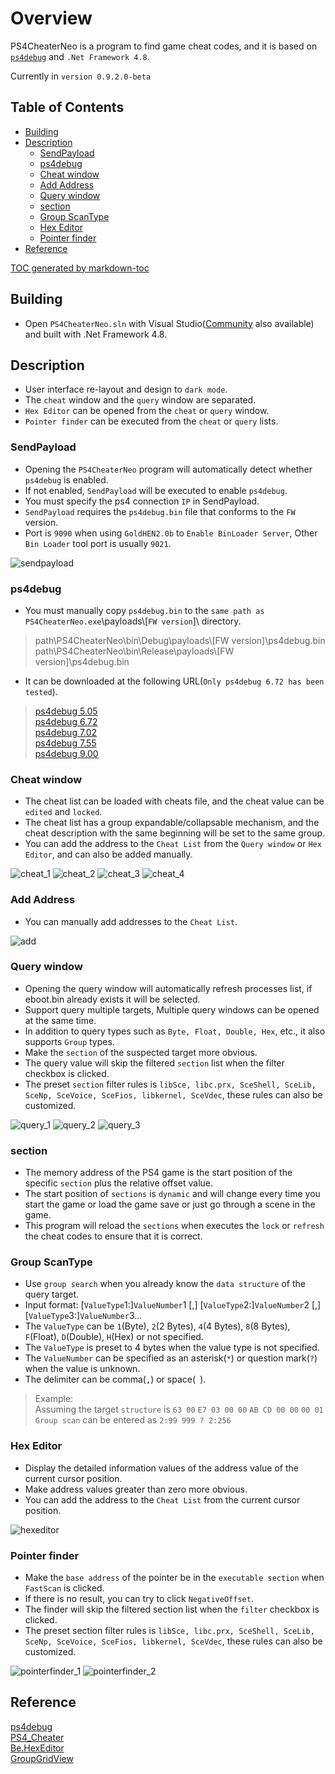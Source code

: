 ﻿# Overview

PS4CheaterNeo is a program to find game cheat codes, and it is based on [`ps4debug`](https://github.com/jogolden/ps4debug) and `.Net Framework 4.8`.

Currently in `version 0.9.2.0-beta`

## Table of Contents
- [Building](#building)
- [Description](#description)
  * [SendPayload](#sendpayload)
  * [ps4debug](#ps4debug)
  * [Cheat window](#cheat-window)
  * [Add Address](#add-address)
  * [Query window](#query-window)
  * [section](#section)
  * [Group ScanType](#group-scantype)
  * [Hex Editor](#hex-editor)
  * [Pointer finder](#pointer-finder)
- [Reference](#reference)

[TOC generated by markdown-toc](https://ecotrust-canada.github.io/markdown-toc/)

## Building

- Open `PS4CheaterNeo.sln` with Visual Studio([Community](https://visualstudio.microsoft.com/vs/community/) also available) and built with .Net Framework 4.8.


## Description

- User interface re-layout and design to `dark mode`.
- The `cheat` window and the `query` window are separated.
- `Hex Editor` can be opened from the `cheat` or `query` window.
- `Pointer finder` can be executed from the `cheat` or `query` lists.

### SendPayload

- Opening the `PS4CheaterNeo` program will automatically detect whether `ps4debug` is enabled.
- If not enabled, `SendPayload` will be executed to enable `ps4debug`.
- You must specify the ps4 connection `IP` in SendPayload.
- `SendPayload` requires the `ps4debug.bin` file that conforms to the `FW` version.
- Port is `9090` when using `GoldHEN2.0b` to `Enable BinLoader Server`, Other `Bin Loader` tool port is usually `9021`.

![sendpayload](assets/sendpayload.jpg)


### ps4debug

- You must manually copy `ps4debug.bin` to the `same path as PS4CheaterNeo.exe`\payloads\\[`FW version`]\ directory.

> path\PS4CheaterNeo\bin\Debug\payloads\\[FW version]\ps4debug.bin  
> path\PS4CheaterNeo\bin\Release\payloads\\[FW version]\ps4debug.bin  

- It can be downloaded at the following URL(`Only ps4debug 6.72 has been tested`).

> [ps4debug 5.05](https://github.com/jogolden/ps4debug/releases)  
> [ps4debug 6.72](https://github.com/GiantPluto/ps4debug/releases)  
> [ps4debug 7.02](https://github.com/ChendoChap/ps4debug/tags)  
> [ps4debug 7.55](https://github.com/Joonie86/ps4debug/releases)  
> [ps4debug 9.00](https://www.reddit.com/r/ps4homebrew/comments/rimeyi/900fw_ported_ps4debug_and_webrte_payloads/)  


### Cheat window

- The cheat list can be loaded with cheats file, and the cheat value can be `edited` and `locked`.
- The cheat list has a group expandable/collapsable mechanism, and the cheat description with the same beginning will be set to the same group.
- You can add the address to the `Cheat List` from the `Query window` or `Hex Editor`, and can also be added manually.

![cheat_1](assets/cheat_1.jpg)
![cheat_2](assets/cheat_2.jpg)
![cheat_3](assets/cheat_3.jpg)
![cheat_4](assets/cheat_4.jpg)


### Add Address

- You can manually add addresses to the `Cheat List`.

![add](assets/add.jpg)


### Query window

- Opening the query window will automatically refresh processes list, if eboot.bin already exists it will be selected.
- Support query multiple targets, Multiple query windows can be opened at the same time.
- In addition to query types such as `Byte, Float, Double, Hex`, etc., it also supports `Group` types.
- Make the `section` of the suspected target more obvious.
- The query value will skip the filtered `section` list when the filter checkbox is clicked.
- The preset `section` filter rules is `libSce, libc.prx, SceShell, SceLib, SceNp, SceVoice, SceFios, libkernel, SceVdec`, these rules can also be customized.

![query_1](assets/query_1.jpg)
![query_2](assets/query_2.jpg)
![query_3](assets/query_3.jpg)


### section

- The memory address of the PS4 game is the start position of the specific `section` plus the relative offset value.
- The start position of `sections` is `dynamic` and will change every time you start the game or load the game save or just go through a scene in the game.
- This program will reload the `sections` when executes the `lock` or `refresh` the cheat codes to ensure that it is correct.


### Group ScanType

- Use `group search` when you already know the `data structure` of the query target.
- Input format: [`ValueType`1:]`ValueNumber`1 [,] [`ValueType`2:]`ValueNumber`2 [,] [`ValueType`3:]`ValueNumber`3...
- The `ValueType` can be `1`(Byte), `2`(2 Bytes), `4`(4 Bytes), `8`(8 Bytes), `F`(Float), `D`(Double), `H`(Hex) or not specified.
- The `ValueType` is preset to 4 bytes when the value type is not specified.
- The `ValueNumber` can be specified as an asterisk(`*`) or question mark(`?`) when the value is unknown.
- The delimiter can be comma(`,`) or space(` `).

> Example:  
> Assuming the target `structure` is `63 00` `E7 03 00 00` `AB CD 00 00` `00 01`  
> `Group scan` can be entered as `2:99 999 ? 2:256`  


### Hex Editor

- Display the detailed information values of the address value of the current cursor position.
- Make address values greater than zero more obvious.
- You can add the address to the `Cheat List` from the current cursor position.

![hexeditor](assets/hexeditor.jpg)


### Pointer finder

- Make the `base address` of the pointer be in the `executable section` when `FastScan` is clicked.
- If there is no result, you can try to click `NegativeOffset`.
- The finder will skip the filtered section list when the `filter` checkbox is clicked.
- The preset section filter rules is `libSce, libc.prx, SceShell, SceLib, SceNp, SceVoice, SceFios, libkernel, SceVdec`, these rules can also be customized.

![pointerfinder_1](assets/pointerfinder_1.jpg)
![pointerfinder_2](assets/pointerfinder_2.jpg)


## Reference

[ps4debug](https://github.com/jogolden/ps4debug)  
[PS4_Cheater](https://github.com/hurrican6/PS4_Cheater)  
[Be.HexEditor](https://github.com/Pkcs11Admin/Be.HexEditor)  
[GroupGridView](https://github.com/avan06/GroupGridView)  
